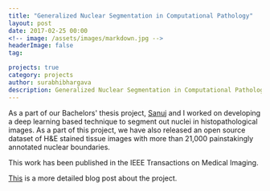 ```yaml
---
title: "Generalized Nuclear Segmentation in Computational Pathology"
layout: post
date: 2017-02-25 00:00
<!-- image: /assets/images/markdown.jpg -->
headerImage: false
tag:

projects: true
category: projects
author: surabhibhargava
description: Generalized Nuclear Segmentation in Computational Pathology
---
```


<p>As a part of our Bachelors' thesis project, <a href="https://sanuj.github.io/">Sanuj</a> and I worked on developing a deep learning based technique to segment out nuclei in histopathological images. As a part of this project, we have also released an open source dataset of H&E stained tissue images with more than 21,000 painstakingly annotated nuclear boundaries.</p>

<p>This work has been published in the IEEE Transactions on Medical Imaging.</p>
<p><a href="{{ site.url }}/Detection-and-Segmentation-of-Nuclei-in-Computational-Pathology/">This</a> is a more detailed blog post about the project.</p>
